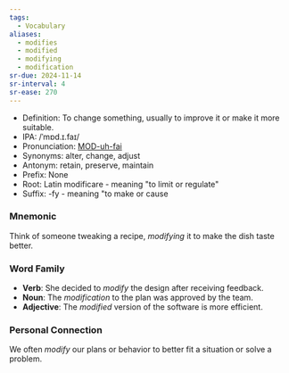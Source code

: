 ```yaml
---
tags:
  - Vocabulary
aliases:
  - modifies
  - modified
  - modifying
  - modification
sr-due: 2024-11-14
sr-interval: 4
sr-ease: 270
---
```

- Definition: To change something, usually to improve it or make it more suitable.
- IPA: /ˈmɒd.ɪ.faɪ/
- Pronunciation: [MOD-uh-fai](https://www.google.com/search?q=how+to+pronounce+modify)
- Synonyms: alter, change, adjust
- Antonym: retain, preserve, maintain
- Prefix: None
- Root: Latin modificare - meaning "to limit or regulate"
- Suffix: -fy - meaning "to make or cause

### Mnemonic

Think of someone tweaking a recipe, *modifying* it to make the dish taste better.

### Word Family

- **Verb**: She decided to *modify* the design after receiving feedback.
- **Noun**: The *modification* to the plan was approved by the team.
- **Adjective**: The *modified* version of the software is more efficient.

### Personal Connection

We often *modify* our plans or behavior to better fit a situation or solve a problem.
